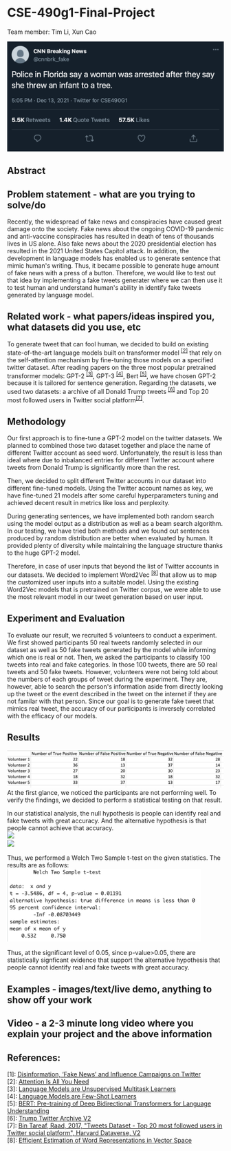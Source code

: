 # CSE-490g1-Final-Project
Team member: Tim Li, Xun Cao

![scale=0.5](fake_2.png)
## Abstract


## Problem statement - what are you trying to solve/do
Recently, the widespread of fake news and conspiracies have caused great damage onto the society. Fake news about the ongoing COVID-19 pandemic and anti-vaccine conspiracies has resulted in death of tens of thousands lives in US alone. Also fake news about the 2020 presidential election has resulted in the 2021 United States Capitol attack. In addition, the development in language models has enabled us to generate sentence that mimic human's writing. Thus, it became possible to generate huge amount of fake news with a press of a button. Therefore, we would like to test out that idea by implementing a fake tweets generater where we can then use it to test human and understand human's ability in identify fake tweets generated by language model.

## Related work - what papers/ideas inspired you, what datasets did you use, etc

To generate tweet that can fool human, we decided to build on existing state-of-the-art language models built on transformer model <sup>[[2]](#transformer)</sup> that rely on the self-attention mechanism by fine-tuning those models on a specified twitter dataset. After reading papers on the three most popular pretrained transformer models: GPT-2 <sup>[[3]](#GPT2)</sup>, GPT-3 <sup>[[4]](#GPT3)</sup>, Bert <sup>[[5]](#bert)</sup>, we have chosen GPT-2 because it is tailored for sentence generation. Regarding the datasets, we used two datasets: a archive of all Donald Trump tweets <sup>[[6]](#trump)</sup> and Top 20 most followed users in Twitter social platform<sup>[[7]](#celebrity)</sup>.

## Methodology

Our first approach is to fine-tune a GPT-2 model on the twitter datasets. We planned to combined those two dataset together and place the name of different Twitter account as seed word. Unfortunately, the result is less than ideal where due to inbalanced entries for different Twitter account where tweets from Donald Trump is significantly more than the rest.

Then, we decided to split different Twitter accounts in our dataset into different fine-tuned models. Using the Twitter account names as key, we have fine-tuned 21 models after some careful hyperparameters tuning and achieved decent result in metrics like loss and perplexity.

During generating sentences, we have implemented both random search using the model output as a distribution as well as a beam search algorithm. In our testing, we have tried both methods and we found out sentences produced by random distribution are better when evaluated by human. It provided plenty of diversity while maintaining the language structure thanks to the huge GPT-2 model.

Therefore, in case of user inputs that beyond the list of Twitter accounts in our datasets. We decided to implement Word2Vec <sup>[[8]](#w2v)</sup> that allow us to map the customized user inputs into a suitable model. Using the existing Word2Vec models that is pretrained on Twitter corpus, we were able to use the most relevant model in our tweet generation based on user input.

## Experiment and Evaluation
To evaluate our result, we recruited 5 volunteers to conduct a experiment. We first showed participants 50 real tweets randomly selected in our dataset as well as 50 fake tweets generated by the model while informing which one is real or not. Then, we asked the participants to classify 100 tweets into real and fake categories. In those 100 tweets, there are 50 real tweets and 50 fake tweets. However, volunteers were not being told about the numbers of each groups of tweet during the experiment. They are, however, able to search the person's information aside from directly looking up the tweet or the event described in the tweet on the internet if they are not familar with that person. Since our goal is to generate fake tweet that mimics real tweet, the accuracy of our participants is inversely correlated with the efficacy of our models.

## Results

![scale=0.5](experiment%20result.png)
At the first glance, we noticed the participants are not performing well. To verify the findings, we decided to perform a statistical testing on that result.

In our statistical analysis, the null hypothesis is people can identify real and fake tweets with great accuracy. And the alternative hypothesis is that people cannot achieve that accuracy.\
<img src="https://latex.codecogs.com/png.latex?%5Cdpi%7B200%7D%20%5Cbg_white%20%5Csmall%20H_0%3A%20p%3E0.75" height="25"> \
<img src="https://latex.codecogs.com/png.latex?%5Cdpi%7B200%7D%20%5Cbg_white%20%5Csmall%20H_1%3A%20p%3C%3D0.75" height="25">

Thus, we performed a Welch Two Sample t-test on the given statistics. The results are as follows: <img src="test.png" alt="test" width="450"/>

Thus, at the significant level of 0.05, since p-value>0.05, there are statistically signficant evidence that support the alternative hypothesis that people cannot identify real and fake tweets with great accuracy.


## Examples - images/text/live demo, anything to show off your work

## Video - a 2-3 minute long video where you explain your project and the above information

## References:

<a name="report">[1]</a>: [Disinformation, ‘Fake News’ and Influence Campaigns on Twitter](https://s3.amazonaws.com/kf-site-legacy-media/feature_assets/www/misinfo/kf-disinformation-report.0cdbb232.pdf)\
<a name="transformer">[2]</a>: [Attention Is All You Need](https://arxiv.org/abs/1706.03762)\
<a name="GPT2">[3]</a>: [Language Models are Unsupervised Multitask Learners](https://cdn.openai.com/better-language-models/language_models_are_unsupervised_multitask_learners.pdf)\
<a name="GPT3">[4]</a>: [Language Models are Few-Shot Learners](https://arxiv.org/abs/2005.14165)\
<a name="bert">[5]</a>: [BERT: Pre-training of Deep Bidirectional Transformers for Language Understanding](https://arxiv.org/abs/1810.04805)\
<a name="trump">[6]</a>: [Trump Twitter Archive V2](https://www.thetrumparchive.com)\
<a name="celebrity">[7]</a>: [Bin Tareaf, Raad, 2017, "Tweets Dataset - Top 20 most followed users in Twitter social platform", Harvard Dataverse, V2](https://doi.org/10.7910/DVN/JBXKFD)\
<a name="w2v">[8]</a>: [Efficient Estimation of Word Representations in Vector Space](https://arxiv.org/abs/1301.3781)
